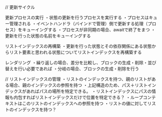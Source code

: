 
// 更新サイクル

更新プロセスの実行
・状態の更新を行うプロセスを実行する
・プロセスはキュー管理される
・イベントハンドラ（バインドで管理）側で更新する処理（プロセス）をキューイングする
・プロセスが非同期の場合、awaitで終了をまつ
・更新を行った状態の名前をキューイングする

リストインデックスの再構築
・更新を行った状態とその依存関係にある状態からリスト要素と思われる状態についてリストインデックスを再構築する

レンダリング
・繰り返しの場合、差分を比較し、ブロックの生成・削除・並び替えを行い必要であれば
・分岐の場合、ブロックの生成・削除を行う



// リストインデックスの管理
・リストのインデックスを持つ、親のリストがある場合、親のインデックスの参照を持つ
・上記構造のため、パス＋リストインデックスがあればパスの場所を特定できる。
・リストインデックスにパスの情報も内包すればリストインデックスだけで位置を特定できる？
・ループコンテキストはこのリストのインデックスへの参照を持つ
・リストの値に対してリストのインデックスを持つ？
